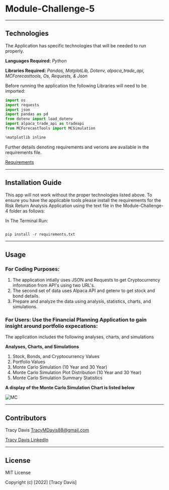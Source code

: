 # Module-Challenge-5


---

## Technologies


The Application has specific technologies that will be needed to run properly.


**Languages Required:** *Python*

**Libraries Required:** *Pandas, MatplotLib, Dotenv, alpaca_trade_api, MCForecasttools, Os, Requests, & Json*

Before running the application the following Libraries will need to be imported:

```python
import os
import requests
import json
import pandas as pd
from dotenv import load_dotenv
import alpaca_trade_api as tradeapi
from MCForecastTools import MCSimulation

%matplotlib inline
```


Further details denoting requirements and verions are available in the requirements file.            

[Requirements](./requirements.txt)


---

## Installation Guide

This app will not work without the proper technologies listed above.  To ensure you have the applicable tools please install the requirements for the Risk Return Analysis Application using the text file in the Module-Challenge-4 folder as follows:

In The Terminal Run:

```python

pip install -r requirements.txt

```


---

## Usage



### **For Coding Purposes:** 


1. The application intially uses JSON and Requests to get Cryptocurrency information from API's using two URL's.
2. The second set of data uses Alpaca API and getenv to get stock and bond details.
3. Prepare and analyze the data using analysis, statistics, charts, and simulations. 


### **For Users:** Use the Financial Planning Application to gain  insight around portfolio expecations:

The application includes the following analyses, charts, and simulations

**Analyses, Charts, and Simulations**
 
1. Stock, Bonds, and Cryptocurrency Values
2. Portfolio Values
3. Monte Carlo Simulation (10 Year and 30 Year)
4. Monte Carlo Simulation Plot Distribution (10 Year and 30 Year)
5. Monte Carlo Simulation Summary Statistics




**A display of the Monte Carlo Simulation Chart is listed below**

![MC](/Users/TracyMichael1/Desktop/Fintech-Workspace/fintech-spring-summer/Module-Challenge-5/images/Monte_Carlo_Simulation.png)



---

## Contributors

Tracy Davis <TracyMDavis88@gmail.com>

[Tracy Davis LinkedIn](https://www.linkedin.com/in/tracy-davis-mba-ma-2940a232/)

---

## License

MIT License

Copyright (c) [2022] [Tracy Davis]



